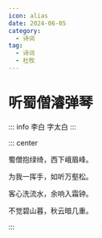 ```yaml
---
icon: alias
date: 2024-06-05
category:
  - 诗词
tag:
  - 诗词
  - 杜牧
---
```


# 听蜀僧濬弹琴


<!-- more -->

::: info
李白 字太白
:::


::: center 

蜀僧抱绿绮，西下峨眉峰。

为我一挥手，如听万壑松。

客心洗流水，余响入霜钟。

不觉碧山暮，秋云暗几重。

:::